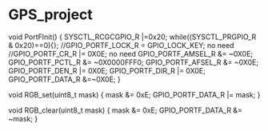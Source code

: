 # GPS_project

void PortFInit() {
	SYSCTL_RCGCGPIO_R |=0x20;
	while((SYSCTL_PRGPIO_R & 0x20)==0){};
	//GPIO_PORTF_LOCK_R = GPIO_LOCK_KEY; no need
	//GPIO_PORTF_CR_R |= 0X0E; no need
	GPIO_PORTF_AMSEL_R &= ~0X0E;
	GPIO_PORTF_PCTL_R &= ~0X0000FFF0;
	GPIO_PORTF_AFSEL_R &= ~0X0E;
	GPIO_PORTF_DEN_R |= 0X0E;
	GPIO_PORTF_DIR_R |= 0X0E;
	GPIO_PORTF_DATA_R &=~0X0E;
}

void RGB_set(uint8_t mask) {
	mask &= 0xE;
	GPIO_PORTF_DATA_R |= mask;
}

void RGB_clear(uint8_t mask) {
	mask &= 0xE;
	GPIO_PORTF_DATA_R &= ~mask;
}
